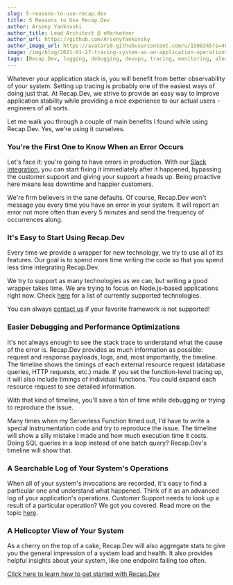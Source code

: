 ```yaml
---
slug: 5-reasons-to-use-recap.dev
title: 5 Reasons to Use Recap.Dev
author: Arseny Yankovski
author_title: Lead Architect @ eMarketeer
author_url: https://github.com/ArsenyYankovsky
author_image_url: https://avatars0.githubusercontent.com/u/1508345?s=460&u=3f36532a8ad64bd1d110c00a4eb438600d60cb92&v=4
image: /img/blog/2021-01-27-tracing-system-as-an-application-operations-log/hero.png
tags: [Recap.Dev, logging, debugging, devops, tracing, monitoring, alerts, observability]
---
```


Whatever your application stack is, you will benefit from better observability of your system.
Setting up tracing is probably one of the easiest ways of doing just that.
At Recap.Dev, we strive to provide an easy way to improve application stability 
while providing a nice experience to our actual users - engineers of all sorts.

Let me walk you through a couple of main benefits I found while using Recap.Dev. Yes, we're using it ourselves.

### You're the First One to Know When an Error Occurs

Let's face it: you're going to have errors in production. 
With our [Slack integration](/docs/integrations/slack), 
you can start fixing it immediately after it happened, bypassing the customer support and giving your support a heads up. 
Being proactive here means less downtime and happier customers.

We're firm believers in the sane defaults. 
Of course, Recap.Dev won't message you every time you have an error in your system.
It will report an error not more often than every 5 minutes and send the frequency of occurrences along.

### It's Easy to Start Using Recap.Dev

Every time we provide a wrapper for new technology, we try to use all of its features.
Our goal is to spend more time writing the code so that you spend less time integrating Recap.Dev.

We try to support as many technologies as we can, but writing a good wrapper takes time. 
We are trying to focus on Node.js-based applications right now. 
Check [here](/docs/tracing) for a list of currently supported technologies.

You can always [contact us](/contact-us) if your favorite framework is not supported!

### Easier Debugging and Performance Optimizations

It's not always enough to see the stack trace to understand what the cause of the error is.
Recap.Dev provides as much information as possible: request and response payloads, logs, and, most importantly, the timeline.
The timeline shows the timings of each external resource request (database queries, HTTP requests, etc.) made. 
If you set the function-level tracing up, it will also include timings of individual functions.
You could expand each resource request to see detailed information.

With that kind of timeline, you'll save a ton of time while debugging or trying to reproduce the issue.

Many times when my Serverless Function timed out, I'd have to write a special instrumentation code and try to reproduce the issue.
The timeline will show a silly mistake I made and how much execution time it costs. 
Doing SQL queries in a loop instead of one batch query? Recap.Dev's timeline will show that.

### A Searchable Log of Your System's Operations

When all of your system's invocations are recorded, it's easy to find a particular one and understand what happened.
Think of it as an advanced log of your application's operations. 
Customer Support needs to look up a result of a particular operation?
We got you covered. 
Read more on the topic [here](/blog/tracing-system-as-an-application-operations-log).

### A Helicopter View of Your System

As a cherry on the top of a cake, Recap.Dev will also aggregate stats to give you the general impression of a system load and health.
It also provides helpful insights about your system, like one endpoint failing too often.

[Click here to learn how to get started with Recap.Dev](/docs)
